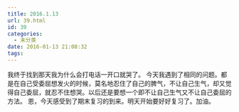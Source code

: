 ```yaml
---
title: 2016.1.13
url: 39.html
id: 39
categories:
  - 未分类
date: 2016-01-13 21:08:32
tags:
---
```


我终于找到那天我为什么会打电话一开口就哭了。 今天我遇到了相同的问题。都是在自己受委屈想发火的时候，莫名地忍住了自己的脾气，不让自己生气，却又觉得自己委屈，就忍不住想哭。以后还是要想一个即不让自己生气又不让自己委屈的方法。 恩，今天感受到了期末复习的到来。明天开始要好好复习了。加油。
